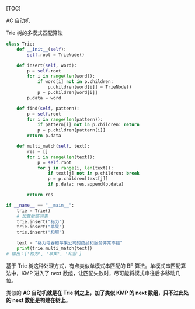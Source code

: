 [TOC]

AC 自动机

Trie 树的多模式匹配算法

```python
class Trie:
    def __init__(self):
        self.root = TrieNode()

    def insert(self, word):
        p = self.root
        for i in range(len(word)):
            if word[i] not in p.children:
                p.children[word[i]] = TrieNode()
            p = p.children[word[i]]
        p.data = word

    def find(self, pattern):
        p = self.root
        for i in range(len(pattern)):
            if pattern[i] not in p.children: return
            p = p.children[pattern[i]]
        return p.data

    def multi_match(self, text):
        res = []
        for i in range(len(text)):
            p = self.root
            for j in range(i, len(text)):
                if text[j] not in p.children: break
                p = p.children[text[j]]
                if p.data: res.append(p.data)

        return res

if __name__ == "__main__":
    trie = Trie()
    # 加载敏感词表
    trie.insert("格力")
    trie.insert("苹果")
    trie.insert("和服")

    text = "格力电器和苹果公司的商品和服务非常不错"
    print(trie.multi_match(text))
# 输出：['格力', '苹果', '和服']
```

基于 Trie 树这种处理方式，有点类似单模式串匹配的 BF 算法。单模式串匹配算法中，KMP 进入了 next 数组，让匹配失败时，尽可能将模式串往后多移动几位。

类似的 **AC 自动机就是在 Trie 树之上，加了类似 KMP 的 next 数组，只不过此处的 next 数组是构建在树上**。

